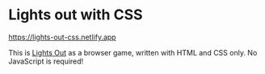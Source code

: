 # Lights out with CSS

https://lights-out-css.netlify.app

This is [Lights Out](<https://en.wikipedia.org/wiki/Lights_Out_(game)>) as a browser game,
written with HTML and CSS only. No JavaScript is required!
